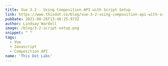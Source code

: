 ```yaml
---
title: Vue 3.2 - Using Composition API with Script Setup
link: https://www.thisdot.co/blog/vue-3-2-using-composition-api-with-script-setup
pubDate: 2021-08-26T13:48:25.973Z
author: Lindsay Wardell
image: /blog/3.2-script-setup.png
snippet: " "
tags:
  - Vue
  - Javascript
  - Composition API
name: 'This Dot Labs'
---
```

